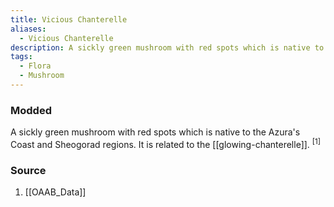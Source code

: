 ```yaml
---
title: Vicious Chanterelle
aliases:
  - Vicious Chanterelle
description: A sickly green mushroom with red spots which is native to the Azura's Coast and Sheogorad regions.
tags:
  - Flora
  - Mushroom
---
```

### Modded
A sickly green mushroom with red spots which is native to the Azura's Coast and Sheogorad regions. It is related to the [[glowing-chanterelle]]. <sup>[1]</sup>
### Source
1. [[OAAB_Data]]